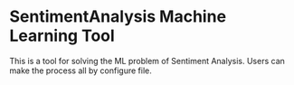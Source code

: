 SentimentAnalysis Machine Learning Tool
===

This is a tool for solving the ML problem of Sentiment Analysis. Users can make the process all by configure file.
